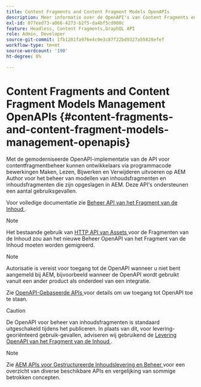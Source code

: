 ```yaml
---
title: Content Fragments and Content Fragment Models OpenAPIs
description: Meer informatie over de OpenAPI's van Content Fragments en Content Fragment Models.
exl-id: 077eed73-a066-4273-b2f5-da4bf5cd900c
feature: Headless, Content Fragments,GraphQL API
role: Admin, Developer
source-git-commit: 1fb1201fa976e4c0e3c87f22bd9327a55828efef
workflow-type: tm+mt
source-wordcount: '190'
ht-degree: 0%

---
```


# Content Fragments and Content Fragment Models Management OpenAPIs {#content-fragments-and-content-fragment-models-management-openapis}

Met de gemoderniseerde OpenAPI-implementatie van de API voor contentfragmentbeheer kunnen ontwikkelaars via programmacode bewerkingen Maken, Lezen, Bijwerken en Verwijderen uitvoeren op AEM Author voor het beheer van modellen van inhoudsfragmenten en inhoudsfragmenten die zijn opgeslagen in AEM. Deze API&#39;s ondersteunen een aantal gebruiksgevallen.

Voor volledige documentatie zie [ Beheer API van het Fragment van de Inhoud ](https://developer.adobe.com/experience-cloud/experience-manager-apis/api/stable/sites/).

>[!NOTE]
>
>Het bestaande gebruik van [ HTTP API van Assets ](https://experienceleague.adobe.com/nl/docs/experience-manager-cloud-service/content/assets/admin/mac-api-assets) voor de Fragmenten van de Inhoud zou aan het nieuwe Beheer OpenAPI van het Fragment van de Inhoud moeten worden gemigreerd.

>[!NOTE]
>
>Autorisatie is vereist voor toegang tot de OpenAPI wanneer u niet bent aangemeld bij AEM, bijvoorbeeld wanneer de OpenAPI wordt gebruikt vanuit een ander product als onderdeel van een integratie.
>
>Zie [ OpenAPI-Gebaseerde APIs ](/help/implementing/developing/open-api-based-apis.md) voor details om uw toegang tot OpenAPI toe te staan.

>[!CAUTION]
>
>De OpenAPI voor beheer van inhoudsfragmenten is standaard uitgeschakeld tijdens het publiceren. In plaats van dit, voor levering-georiënteerd gebruik-gevallen, adviseren wij gebruikend de [ Levering OpenAPI van het Fragment van de Inhoud ](/help/headless/aem-content-fragment-delivery-with-openapi.md).

>[!NOTE]
>
>Zie [ AEM APIs voor Gestructureerde Inhoudslevering en Beheer ](/help/headless/apis-headless-and-content-fragments.md) voor een overzicht van diverse beschikbare APIs en vergelijking van sommige betrokken concepten.